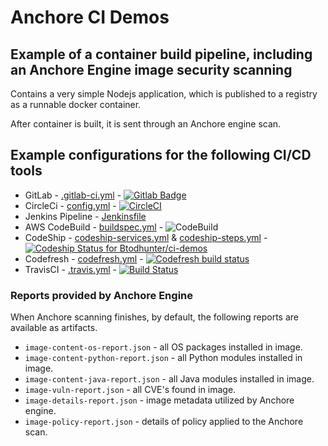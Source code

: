 # Anchore CI Demos

## Example of a container build pipeline, including an Anchore Engine image security scanning

Contains a very simple Nodejs application, which is published to a registry as a runnable docker container.

After container is built, it is sent through an Anchore engine scan.

## Example configurations for the following CI/CD tools
* GitLab - [.gitlab-ci.yml](./.gitlab-ci.yml) - [![Gitlab Badge](https://gitlab.com/anchore/gitlab-demo/badges/master/build.svg)](https://gitlab.com/anchore/gitlab-demo/pipelines)
* CircleCi - [config.yml](./.circleci/config.yml) - [![CircleCI](https://circleci.com/gh/Btodhunter/ci-demos.svg?style=svg)](https://circleci.com/gh/Btodhunter/ci-demos)
* Jenkins Pipeline - [Jenkinsfile](./Jenkinsfile)
* AWS CodeBuild - [buildspec.yml](./buildspec.yml) - ![CodeBuild](https://codebuild.us-west-2.amazonaws.com/badges?uuid=eyJlbmNyeXB0ZWREYXRhIjoiMWRxZGRnUkJtMm56azlsTlhoOHJnS3ZjV1RjWW5LN2JKY29lOFdobm1CcmRIeWJra3FWRjBOTWRhKzlaUkNQajhDL3BPZW9YREZQWGtFbVFqYWFUamJjPSIsIml2UGFyYW1ldGVyU3BlYyI6IjlHanptWS9zVlBUYnVXdU0iLCJtYXRlcmlhbFNldFNlcmlhbCI6MX0%3D&branch=master)
* CodeShip - [codeship-services.yml](./codeship-services.yml) & [codeship-steps.yml](./codeship-steps.yml) - [![Codeship Status for Btodhunter/ci-demos](https://app.codeship.com/projects/456c5cf0-16e1-0137-044b-72ecfd83031e/status?branch=master)](https://app.codeship.com/projects/328008)
* Codefresh - [codefresh.yml](./codefresh.yml) - [![Codefresh build status](https://g.codefresh.io/api/badges/pipeline/btodhunter/Btodhunter%2Fci-demos%2Fci-demos?type=cf-1)](https://g.codefresh.io/public/accounts/btodhunter/pipelines/Btodhunter/ci-demos/ci-demos)
* TravisCI - [.travis.yml](./.travis.yml) - [![Build Status](https://travis-ci.org/Btodhunter/ci-demos.svg?branch=master)](https://travis-ci.org/Btodhunter/ci-demos)

### Reports provided by Anchore Engine

When Anchore scanning finishes, by default, the following reports are available as artifacts.
* `image-content-os-report.json` - all OS packages installed in image.
* `image-content-python-report.json` - all Python modules installed in image.
* `image-content-java-report.json` - all Java modules installed in image.
* `image-vuln-report.json` - all CVE's found in image.
* `image-details-report.json` - image metadata utilized by Anchore engine.
* `image-policy-report.json` - details of policy applied to the Anchore scan.
